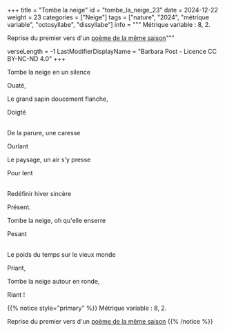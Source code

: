 +++
title = "Tombe la neige"
id = "tombe_la_neige_23"
date = 2024-12-22
weight = 23
categories = ["Neige"]
tags = ["nature", "2024", "métrique variable", "octosyllabe", "dissyllabe"]
info = """
Métrique variable : 8, 2.

Reprise du premier vers d'un [poème de la même saison](../23_vingt_troisieme_saison/chant_de_la_neige)"""

verseLength = -1
LastModifierDisplayName = "Barbara Post - Licence CC BY-NC-ND 4.0"
+++

Tombe la neige en un silence

Ouaté,

Le grand sapin doucement flanche,

Doigté

 \
De la parure, une caresse

Ourlant

Le paysage, un air s'y presse

Pour lent

 \
Redéfinir hiver sincère

Présent.

Tombe la neige, oh qu'elle enserre

Pesant

 \
Le poids du temps sur le vieux monde

Priant,

Tombe la neige autour en ronde,

Riant !

{{% notice style="primary" %}}
Métrique variable : 8, 2.

Reprise du premier vers d'un [poème de la même saison](../23_vingt_troisieme_saison/chant_de_la_neige)
{{% /notice %}}
